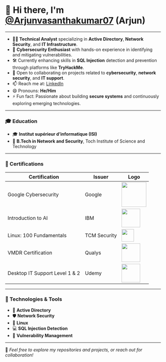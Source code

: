 # 👋 Hi there, I'm [@Arjunvasanthakumar07](https://github.com/Arjunvasanthakumar07) (Arjun)


---

- 👨‍💻 **Technical Analyst** specializing in **Active Directory**, **Network Security**, and **IT Infrastructure**.
- 🔐 **Cybersecurity Enthusiast** with hands-on experience in identifying and mitigating vulnerabilities.
- 🛠️ Currently enhancing skills in **SQL Injection** detection and prevention through platforms like **TryHackMe**.
- 🤝 Open to collaborating on projects related to **cybersecurity**, **network security**, and **IT support**.
- 📫 Reach me at: [LinkedIn](https://www.linkedin.com/in/arjun-vasanthakumar/)
- 😄 Pronouns: **He/Him**
- ⚡ Fun fact: Passionate about building **secure systems** and continuously exploring emerging technologies.

---

### 🎓 Education
- 🎓 **Institut supérieur d’informatique (ISI)**
- 🏫 **B.Tech in Network and Security**, Toch Institute of Science and Technology

---

### 🏅 Certifications

| Certification | Issuer | Logo |
|---------------|--------|------|
| Google Cybersecurity | Google | <img src="https://upload.wikimedia.org/wikipedia/commons/5/53/Google_logo.png" width="80"/> |
| Introduction to AI | IBM | <img src="https://upload.wikimedia.org/wikipedia/commons/6/68/IBM_logo.png" width="60"/> |
| Linux: 100 Fundamentals | TCM Security | <img src="https://cdn.worldvectorlogo.com/logos/linux-tux.svg" width="40"/> |
| VMDR Certification | Qualys | <img src="https://upload.wikimedia.org/wikipedia/commons/4/4e/Qualys_logo.svg" width="60"/> |
| Desktop IT Support Level 1 & 2 | Udemy | <img src="https://upload.wikimedia.org/wikipedia/commons/e/ef/Udemy_logo.svg" width="60"/> |

---

### 🔧 Technologies & Tools

- 🧠 **Active Directory**
- 🛡️ **Network Security**
- 🐧 **Linux**
- 💻 **SQL Injection Detection**
- 🚨 **Vulnerability Management**

---

📂 *Feel free to explore my repositories and projects, or reach out for collaboration!*
